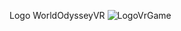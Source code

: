 Logo WorldOdysseyVR
![LogoVrGame](https://github.com/Nicoxgames/WorldOdysseyVR/assets/116258727/be9b7371-97c5-4e62-926f-05779810f7b3)
